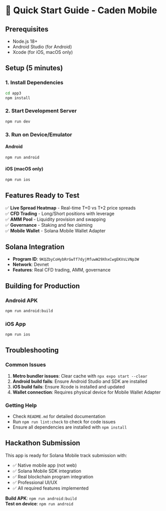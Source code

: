 # 🚀 Quick Start Guide - Caden Mobile

## Prerequisites
- Node.js 18+
- Android Studio (for Android)
- Xcode (for iOS, macOS only)

## Setup (5 minutes)

### 1. Install Dependencies
```bash
cd app3
npm install
```

### 2. Start Development Server
```bash
npm run dev
```

### 3. Run on Device/Emulator

#### Android
```bash
npm run android
```

#### iOS (macOS only)
```bash
npm run ios
```

## Features Ready to Test

✅ **Live Spread Heatmap** - Real-time T+0 vs T+2 price spreads  
✅ **CFD Trading** - Long/Short positions with leverage  
✅ **AMM Pool** - Liquidity provision and swapping  
✅ **Governance** - Staking and fee claiming  
✅ **Mobile Wallet** - Solana Mobile Wallet Adapter  

## Solana Integration

- **Program ID**: `9KQZbyCoHybRrGwTf7dyjMfuwW29XhxCwgEKVsLVNp3W`
- **Network**: Devnet
- **Features**: Real CFD trading, AMM, governance

## Building for Production

### Android APK
```bash
npm run android:build
```

### iOS App
```bash
npm run ios
```

## Troubleshooting

### Common Issues
1. **Metro bundler issues**: Clear cache with `npx expo start --clear`
2. **Android build fails**: Ensure Android Studio and SDK are installed
3. **iOS build fails**: Ensure Xcode is installed and updated
4. **Wallet connection**: Requires physical device for Mobile Wallet Adapter

### Getting Help
- Check `README.md` for detailed documentation
- Run `npm run lint:check` to check for code issues
- Ensure all dependencies are installed with `npm install`

## Hackathon Submission

This app is ready for Solana Mobile track submission with:
- ✅ Native mobile app (not web)
- ✅ Solana Mobile SDK integration
- ✅ Real blockchain program integration
- ✅ Professional UI/UX
- ✅ All required features implemented

**Build APK**: `npm run android:build`  
**Test on device**: `npm run android`
